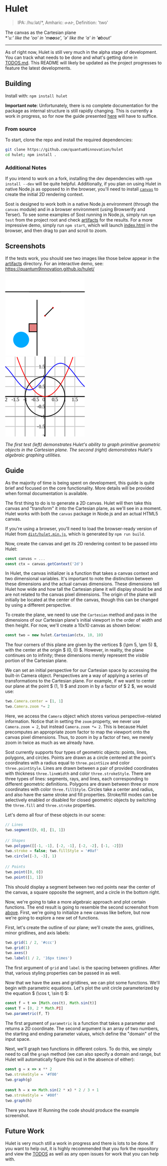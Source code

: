 # Hulet

> IPA: /huːlət/*, Amharic: ሁለት, Definition: 'two'

The canvas as the Cartesian plane  
\**'uː' like the 'oo' in 'm**oo**se', 'ə' like the 'a' in '**a**bout'*

---

As of right now, Hulet is still very much in the alpha stage of development.
You can track what needs to be done and what's getting done in [TODOS.md](https://github.com/quantum9Innovation/hulet/blob/main/TODOS.md).
This README will likely be updated as the project progresses to feature the latest developments.

## Building

Install with: `npm install hulet`

**Important note**: Unfortunately, there is no complete documentation for the package as internal structure is still rapidly changing.
This is currently a work in progress, so for now the guide presented [here](#guide) will have to suffice.

### From source

To start, clone the repo and install the required dependencies:

```sh
git clone https://github.com/quantum9innovation/hulet
cd hulet; npm install .
```

### Additional Notes

If you intend to work on a fork, installing the dev dependencies with `npm install --dev` will be quite helpful.
Additionally, if you plan on using Hulet in native Node.js as opposed to in the browser, you'll need to install [`canvas`](https://www.npmjs.com/package/canvas) to create the initial 2D rendering context.

Sost is designed to work both in a native Node.js environment (through the `canvas` module) and in a browser environment (using Browserify and Terser).
To see some examples of Sost running in Node.js, simply run `npm test` from the project root and check [artifacts](https://github.com/quantum9Innovation/hulet/tree/main/test/artifacts) for the results.
For a more impressive demo, simply run `npm start`, which will launch [index.html](https://github.com/quantum9Innovation/hulet/blob/main/index.html) in the browser, and then drag to pan and scroll to zoom.

## Screenshots

If the tests work, you should see two images like those below appear in the [artifacts](https://github.com/quantum9Innovation/hulet/tree/main/test/artifacts) directory.
For an interactive demo, see: <https://quantum9innovation.github.io/hulet/>

![](./test/artifacts/geometry.png)
![](./test/artifacts/algebra.png)

*The first test (left) demonstrates Hulet's ability to graph primitive geometric objects in the Cartesian plane. The second (right) demonstrates Hulet's algebraic graphing utilities.*

## Guide

As the majority of time is being spent on development, this guide is quite brief and focused on the core functionality.
More details will be provided when formal documentation is available.

The first thing to do is to generate a 2D canvas.
Hulet will then take this canvas and "transform" it into the Cartesian plane, as we'll see in a moment.
Hulet works with both the `canvas` package in Node.js and an actual HTML5 canvas.

If you're using a browser, you'll need to load the browser-ready version of Hulet from [`dist/hulet.min.js`](https://cdn.jsdelivr.net/gh/quantum9innovation/hulet/dist/hulet.min.js), which is generated by `npm run build`.

Now, create the canvas and get its 2D rendering context to be passed into Hulet:

```js
const canvas = ...
const ctx = canvas.getContext('2d')
```

In Hulet, the canvas initializer is a function that takes a canvas context and two dimensional variables.
It's important to note the distinction between these dimensions and the actual canvas dimensions.
These dimensions tell Hulet how wide and how tall the Cartesian plane it will display should be and are not related to the canvas pixel dimensions.
The origin of the plane will initially be located at the center of the canvas, though this can be changed by using a different perspective.

To create the plane, we need to use the `Cartesian` method and pass in the dimensions of our Cartesian plane's initial viewport in the order of width and then height.
For now, we'll create a 10x10 canvas as shown below:

```js
const two = new hulet.Cartesian(ctx, 10, 10)
```

The four corners of this plane are given by the vertices $ (\pm 5, \pm 5) $, with the center at the origin $ (0, 0) $.
However, in reality, the plane continues on to infinity; these dimensions merely represent the *visible* portion of the Cartesian plane.

We can set an initial perspective for our Cartesian space by accessing the built-in Camera object.
Perspectives are a way of applying a series of transformations to the Cartesian plane.
For example, if we want to center our plane at the point $ (1, 1) $ and zoom in by a factor of $ 2 $, we would use:

```js
two.Camera.center = [1, 1]
two.Camera.zoom *= 2
```

Here, we access the `Camera` object which stores various perspective-related information.
Notice that in setting the `zoom` property, we never use `Camera.zoom = 2`, but instead `Camera.zoom *= 2`.
This is because Hulet precomputes an appropriate zoom factor to map the viewport onto the canvas pixel dimensions.
Thus, to zoom in by a factor of two, we merely zoom in twice as much as we already have.

Sost currently supports four types of geometric objects: points, lines, polygons, and circles.
Points are drawn as a circle centered at the point's coordinates with a radius equal to `three.pointSize` and color `three.pointStyle`.
Lines are drawn between a pair of provided coordinates with thickness `three.lineWidth` and color `three.strokeStyle`.
There are three types of lines: segments, rays, and lines, each corresponding to different geometric definitions.
Polygons are drawn between three or more coordinates with color `three.fillStyle`.
Circles take a center and radius, and also have the same stroke and fill properties.
Stroke/fill modes can be selectively enabled or disabled for closed geometric objects by switching the `three.fill` and `three.stroke` properties.

Let's demo all four of these objects in our scene:

```js
// Lines
two.segment([0, 0], [1, 1])

// Shapes
two.polygon([[-1, -1], [-2, -1], [-2, -2], [-1, -2]])
two.stroke = false; two.fillStyle = '#0af'
two.circle([-3, -3], 1)

// Points
two.point([0, 0])
two.point([1, 1])
```

This should display a segment between two red points near the center of the canvas, a square opposite the segment, and a circle in the bottom right.

Now, we're going to take a more algebraic approach and plot certain functions.
The end result is going to resemble the second screenshot from [above](#screenshots).
First, we're going to initialize a new canvas like before, but now we're going to explore a new set of functions.

First, let's create the outline of our plane; we'll create the axes, gridlines, minor gridlines, and axis labels:

```js
two.grid(1 / 2, '#ccc')
two.grid(1)
two.axes()
two.label(1 / 2, '16px times')
```

The first argument of `grid` and `label` is the spacing between gridlines.
After that, various styling properties can be passed in as well.

Now that we have the axes and gridlines, we can plot some functions.
We'll begin with parametric equations.
Let's plot the unit circle parameterized by the equation $ (\cos t, \sin t) $:

```js
const f = t => [Math.cos(t), Math.sin(t)]
const T = [0, 2 * Math.PI]
two.parametric(f, T)
```

The first argument of `parametric` is a function that takes a parameter and returns a 2D coordinate.
The second argument is an array of two numbers, the starting and ending parameter values, which define the "domain" of the input space.

Next, we'll graph two functions in different colors.
To do this, we simply need to call the `graph` method (we can also specify a domain and range, but Hulet will automatically figure this out in the absence of either):

```js
const g = x => x ** 2
two.strokeStyle = '#f00'
two.graph(g)

const h = x => Math.sin(2 * x) * 2 / 3 + 1
two.strokeStyle = '#00f'
two.graph(h)
```

There you have it!
Running the code should produce the example screenshot.

## Future Work

Hulet is very much still a work in progress and there is lots to be done.
If you want to help out, it is highly recommended that you fork the repository and view the [TODOS](https://github.com/quantum9Innovation/hulet/blob/main/TODOS.md) as well as any open issues for work that you can help with.
